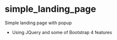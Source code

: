 # simple_landing_page
Simple landing page with popup
- Using JQuery and some of Bootstrap 4 features
